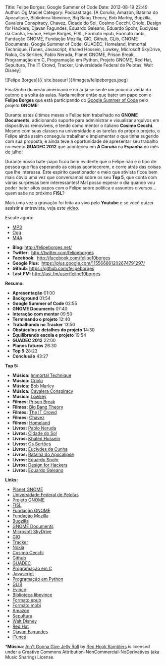 Title: Felipe Borges: Google Summer of Code
Date: 2012-08-19 22:49
Author: Og Maciel
Category: Podcast
tags: [A Coruña, Amazon, Batalha do Apocalipse, Biblioteca libevince, Big Bang Theory, Bob Marley, Bugzilla, Cavalera Conspiracy, Chavez, Cidade do Sol, Cosimo Cecchi, Criolo, Design for Hackers, Djavan Fagundes, Eduardo Galeano, Eduardo Spohr, Euclydes da Cunha, Evince, Felipe Borges, FISL, Formato epub, Formato mobi, Fundação GNOME, Fundação Mozilla, GIO, Github, GLib, GNOME Documents, Google Summer of Code, GUADEC, Homeland, Immortal Technique, iTunes, Javascript, Khaled Hossein, Lowkey, Microsoft SkyDrive, Nokia, Os Sertões, Pablo Neruda, Planet GNOME, Prison Break, Programação em C, Programação em Python, Projeto GNOME, Red Hat, Sepultura, The IT Crowd, Tracker, Universidade Federal de Pelotas, Walt Disney]

![Felipe Borges]({{ site.baseurl }}/images/felipeborges.jpeg)

Finalzinho do verão americano e no ar já se sente um pouco a vinda do
outono e a volta às aulas. Nada melhor então que bater um papo com o
**Felipe Borges** que está participando do [Google Summer of
Code](https://code.google.com/soc/ "Google Summer of Code") pelo projeto
**GNOME**!

Durante estes últimos meses o Felipe tem trabalhado no **GNOME
Documents**, adicionando suporte para administrar e visualizar arquivos
em dispositivos removíveis, e tendo como mentor o italiano **Cosimo
Cecchi**. Mesmo com suas classes na universidade e as tarefas do próprio
projeto, o Felipe ainda assim conseguiu trabalhar e implementar o que
tinha sugerido com sua proposta, e ainda teve a oportunidade de
apresentar seu trabalho no evento **GUADEC 2012** que aconteceu em **A
Coruña** na **Espanha** no mês de julho!

Durante nosso bate-papo ficou bem evidente que o Felipe não é o tipo de
pessoa que fica esperando as coisas acontecerem, e corre atrás das
coisas que lhe interessa. Este espírito questionador e meio que ativista
ficou bem mais óbvio uma vez que conversamos sobre os seu **Top 5**, que
conta com várias surpresas bem interessantes! Mal posso esperar o dia
quando vou poder bater altos papos com o Felipe sobre política e
assuntos diversos... quem sabe no próximo **FISL**?

Mais uma vez a gravação foi feita ao vivo pelo **Youtube** e se você
quizer assistir a entrevista, veja este
[vídeo](http://www.youtube.com/watch?v=0T6nGDSr13o "http://www.youtube.com/watch?v=0T6nGDSr13o").

Escute agora:
* [MP3](http://downloads.ogmaciel.com/castalio-podcast-43.mp3)
* [Ogg](http://downloads.ogmaciel.com/castalio-podcast-43.ogg)
* [M4A](http://downloads.ogmaciel.com/castalio-podcast-43.m4a)

-   **Blog**: <http://felipeborges.net/>
-   **Twitter**:  <http://twitter.com/felipeborges>
-   **Facebook**:  <http://facebook.com/felipe10borges>
-   **Google Plus**:  <https://plus.google.com/115566861202674791297/>
-   **Github**: <https://github.com/felipeborges>
-   **Last.FM**: <http://last.fm/user/felipe10borges>

**Resumo:**

-   **Apresentação** 01:00
-   **Background** 01:54
-   **Google Summer of Code** 02:55
-   **GNOME Documents** 07:40
-   **Interação com mentor** 09:50
-   **Terminando o projeto** 12:40
-   **Trabalhando no Tracker** 13:50
-   **Obstáculos e detalhes do projeto** 14:30
-   **Equilibrando escola e projeto** 19:54
-   **GUADEC 2012** 22:00
-   **Planos futuros** 26:30
-   **Top 5** 28:23
-   **Conclusão** 43:27

**Top 5:**

-   **Música:** [Immortal
    Technique](http://www.last.fm/search?q=Immortal+Technique)
-   **Música:** [Criolo](http://www.last.fm/search?q=Criolo)
-   **Música:** [Bob Marley](http://www.last.fm/search?q=Bob+Marley)
-   **Música:** [Cavalera
    Conspiracy](http://www.last.fm/search?q=Cavalera+Conspiracy)
-   **Música:** [Lowkey](http://www.last.fm/search?q=Lowkey)
-   **Filmes:** [Prison
    Break](http://www.imdb.com/find?s=all&q=Prison+Break)
-   **Filmes:** [Big Bang
    Theory](http://www.imdb.com/find?s=all&q=Big+Bang+Theory)
-   **Filmes:** [The IT
    Crowd](http://www.imdb.com/find?s=all&q=The+IT+Crowd)
-   **Filmes:** [Chavez](http://www.imdb.com/find?s=all&q=Chavez)
-   **Filmes:** [Homeland](http://www.imdb.com/find?s=all&q=Homeland)
-   **Livros:** [Pablo
    Neruda](http://www.amazon.com/s/ref=nb_sb_noss?url=search-alias%3Dstripbooks&field-keywords=Pablo+Neruda)
-   **Livros:** [Cidade do
    Sol](http://www.amazon.com/s/ref=nb_sb_noss?url=search-alias%3Dstripbooks&field-keywords=Cidade+do+Sol)
-   **Livros:** [Khaled
    Hossein](http://www.amazon.com/s/ref=nb_sb_noss?url=search-alias%3Dstripbooks&field-keywords=Khaled+Hossein)
-   **Livros:** [Os
    Sertões](http://www.amazon.com/s/ref=nb_sb_noss?url=search-alias%3Dstripbooks&field-keywords=Os+Sertões)
-   **Livros:** [Euclydes da
    Cunha](http://www.amazon.com/s/ref=nb_sb_noss?url=search-alias%3Dstripbooks&field-keywords=Euclydes+da+Cunha)
-   **Livros:** [Batalha do
    Apocalipse](http://www.amazon.com/s/ref=nb_sb_noss?url=search-alias%3Dstripbooks&field-keywords=Batalha+do+Apocalipse)
-   **Livros:** [Eduardo
    Spohr](http://www.amazon.com/s/ref=nb_sb_noss?url=search-alias%3Dstripbooks&field-keywords=Eduardo+Spohr)
-   **Livros:** [Design for
    Hackers](http://www.amazon.com/s/ref=nb_sb_noss?url=search-alias%3Dstripbooks&field-keywords=Design+for+Hackers)
-   **Livros:** [Eduardo
    Galeano](http://www.amazon.com/s/ref=nb_sb_noss?url=search-alias%3Dstripbooks&field-keywords=Eduardo+Galeano)

**Links:**

-   [Planet GNOME](https://duckduckgo.com/?q=Planet+GNOME)
-   [Universidade Federal de
    Pelotas](https://duckduckgo.com/?q=Universidade+Federal+de+Pelotas)
-   [Projeto GNOME](https://duckduckgo.com/?q=Projeto+GNOME)
-   [FISL](https://duckduckgo.com/?q=FISL)
-   [Fundação GNOME](https://duckduckgo.com/?q=Fundação+GNOME)
-   [Fundação Mozilla](https://duckduckgo.com/?q=Fundação+Mozilla)
-   [Bugzilla](https://duckduckgo.com/?q=Bugzilla)
-   [GNOME Documents](https://duckduckgo.com/?q=GNOME+Documents)
-   [Microsoft SkyDrive](https://duckduckgo.com/?q=Microsoft+SkyDrive)
-   [GIO](https://duckduckgo.com/?q=GIO)
-   [Tracker](https://duckduckgo.com/?q=Tracker)
-   [Nokia](https://duckduckgo.com/?q=Nokia)
-   [Cosimo Cecchi](https://duckduckgo.com/?q=Cosimo+Cecchi)
-   [Github](https://duckduckgo.com/?q=Github)
-   [GUADEC](https://duckduckgo.com/?q=GUADEC)
-   [Programação em C](https://duckduckgo.com/?q=Programação+em+C)
-   [Javascript](https://duckduckgo.com/?q=Javascript)
-   [Programação em
    Python](https://duckduckgo.com/?q=Programação+em+Python)
-   [GLIB](https://duckduckgo.com/?q=GLIB)
-   [Evince](https://duckduckgo.com/?q=Evince)
-   [Biblioteca
    libevince](https://duckduckgo.com/?q=Biblioteca+libevince)
-   [Formato epub](https://duckduckgo.com/?q=Formato+epub)
-   [Formato mobi](https://duckduckgo.com/?q=Formato+mobi)
-   [Amazon](https://duckduckgo.com/?q=Amazon)
-   [Sepultura](https://duckduckgo.com/?q=Sepultura)
-   [Walt Disney](https://duckduckgo.com/?q=Walt+Disney)
-   [Red Hat](https://duckduckgo.com/?q=Red+Hat)
-   [Djavan Fagundes](https://duckduckgo.com/?q=Djavan+Fagundes)
-   [iTunes](https://duckduckgo.com/?q=iTunes)

***Música**: [Ain't Gonna Give Jelly
Roll](http://freemusicarchive.org/music/Red_Hook_Ramblers/Live__WFMU_on_Antique_Phonograph_Music_Program_with_MAC_Feb_8_2011/Red_Hook_Ramblers_-_12_-_Aint_Gonna_Give_Jelly_Roll)
by [Red Hook Ramblers](http://www.redhookramblers.com/) is licensed under a Creative Commons
Attribution-NonCommercial-NoDerivatives (aka Music Sharing) License.
